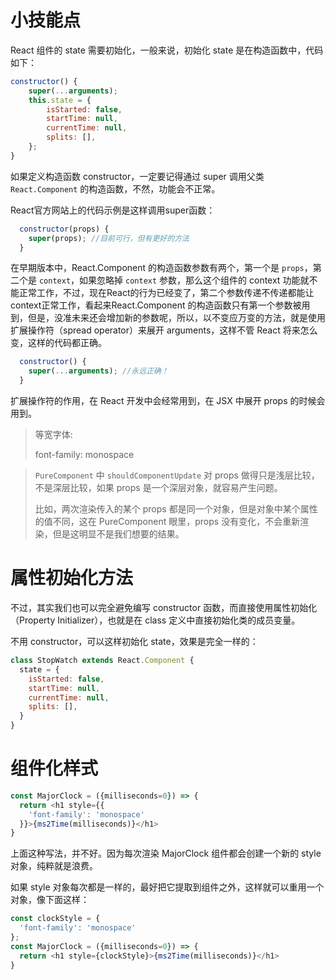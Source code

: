 # 小技能点

React 组件的 state 需要初始化，一般来说，初始化 state 是在构造函数中，代码如下：

```js
constructor() {
	super(...arguments);
	this.state = {
  		isStarted: false,
  		startTime: null,
  		currentTime: null,
  		splits: [],
	};
}
```

如果定义构造函数 constructor，一定要记得通过 super 调用父类 `React.Component` 的构造函数，不然，功能会不正常。

React官方网站上的代码示例是这样调用super函数：

```js
  constructor(props) {
    super(props); //目前可行，但有更好的方法
  }
```

在早期版本中，React.Component 的构造函数参数有两个，第一个是 `props`，第二个是 `context`，如果忽略掉 `context` 参数，那么这个组件的 context 功能就不能正常工作，不过，现在React的行为已经变了，第二个参数传递不传递都能让context正常工作，看起来React.Component 的构造函数只有第一个参数被用到，但是，没准未来还会增加新的参数呢，所以，以不变应万变的方法，就是使用扩展操作符（spread operator）来展开 arguments，这样不管 React 将来怎么变，这样的代码都正确。

```js
  constructor() {
    super(...arguments); //永远正确！
  }
```

扩展操作符的作用，在 React 开发中会经常用到，在 JSX 中展开 props 的时候会用到。

>等宽字体: 
>
>font-family: monospace

>`PureComponent` 中 `shouldComponentUpdate` 对 props 做得只是浅层比较，不是深层比较，如果 props 是一个深层对象，就容易产生问题。
>
>比如，两次渲染传入的某个 props 都是同一个对象，但是对象中某个属性的值不同，这在 PureComponent 眼里，props 没有变化，不会重新渲染，但是这明显不是我们想要的结果。

# 属性初始化方法

不过，其实我们也可以完全避免编写 constructor 函数，而直接使用属性初始化（Property Initializer），也就是在 class 定义中直接初始化类的成员变量。

不用 constructor，可以这样初始化 state，效果是完全一样的：

```js
class StopWatch extends React.Component {
  state = {
    isStarted: false,
    startTime: null,
    currentTime: null,
    splits: [],
  }
}
```

# 组件化样式

```js
const MajorClock = ({milliseconds=0}) => {
  return <h1 style={{
    'font-family': 'monospace'
  }}>{ms2Time(milliseconds)}</h1>
}
```

上面这种写法，并不好。因为每次渲染 MajorClock 组件都会创建一个新的 style 对象，纯粹就是浪费。

如果 style 对象每次都是一样的，最好把它提取到组件之外，这样就可以重用一个对象，像下面这样：

```js
const clockStyle = {
  'font-family': 'monospace'
};
const MajorClock = ({milliseconds=0}) => {
  return <h1 style={clockStyle}>{ms2Time(milliseconds)}</h1>
}
```


